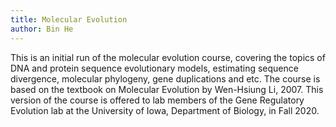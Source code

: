 ```yaml
---
title: Molecular Evolution
author: Bin He
---
```


This is an initial run of the molecular evolution course, covering the topics of DNA and protein sequence evolutionary models, estimating sequence divergence, molecular phylogeny, gene duplications and etc. The course is based on the textbook on Molecular Evolution by Wen-Hsiung Li, 2007. This version of the course is offered to lab members of the Gene Regulatory Evolution lab at the University of Iowa, Department of Biology, in Fall 2020.
